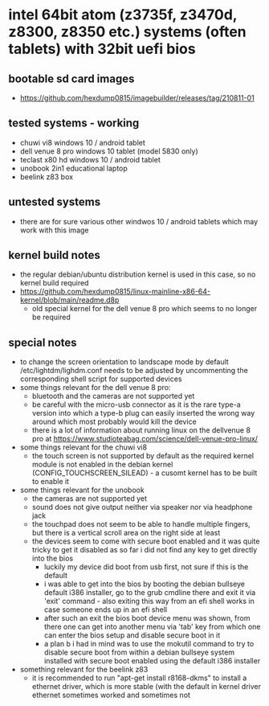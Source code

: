 # intel 64bit atom (z3735f, z3470d, z8300, z8350 etc.) systems (often tablets) with 32bit uefi bios

## bootable sd card images

- https://github.com/hexdump0815/imagebuilder/releases/tag/210811-01

## tested systems - working

- chuwi vi8 windows 10 / android tablet
- dell venue 8 pro windows 10 tablet (model 5830 only)
- teclast x80 hd windows 10 / android tablet
- unobook 2in1 educational laptop
- beelink z83 box

## untested systems

- there are for sure various other windwos 10 / android tablets which may work with this image

## kernel build notes

- the regular debian/ubuntu distribution kernel is used in this case, so no kernel build required
- https://github.com/hexdump0815/linux-mainline-x86-64-kernel/blob/main/readme.d8p
  - old special kernel for the dell venue 8 pro which seems to no longer be required

## special notes

- to change the screen orientation to landscape mode by default /etc/lightdm/lighdm.conf needs to be adjusted by uncommenting the corresponding shell script for supported devices
- some things relevant for the dell venue 8 pro:
  - bluetooth and the cameras are not supported yet
  - be careful with the micro-usb connector as it is the rare type-a version into which a type-b plug can easily inserted the wrong way around which most probably would kill the device
  - there is a lot of information about running linux on the dellvenue 8 pro at https://www.studioteabag.com/science/dell-venue-pro-linux/
- some things relevant for the chuwi vi8
  - the touch screen is not supported by default as the required kernel module is not enabled in the debian kernel (CONFIG_TOUCHSCREEN_SILEAD) - a cusomt kernel has to be built to enable it
- some things relevant for the unobook
  - the cameras are not supported yet
  - sound does not give output neither via speaker nor via headphone jack
  - the touchpad does not seem to be able to handle multiple fingers, but there is a vertical scroll area on the right side at least
  - the devices seem to come with secure boot enabled and it was quite tricky to get it disabled as so far i did not find any key to get directly into the bios
    - luckily my device did boot from usb first, not sure if this is the default
    - i was able to get into the bios by booting the debian bullseye default i386 installer, go to the grub cmdline there and exit it via 'exit' command - also exiting this way from an efi shell works in case someone ends up in an efi shell
    - after such an exit the bios boot device menu was shown, from there one can get into another menu via 'tab' key from which one can enter the bios setup and disable secure boot in it
    - a plan b i had in mind was to use the mokutil command to try to disable secure boot from within a debian bullseye system installed with secure boot enabled using the default i386 installer
- something relevant for the beelink z83
  - it is recommended to run "apt-get install r8168-dkms" to install a ethernet driver, which is more stable (with the default in kernel driver ethernet sometimes worked and sometimes not
